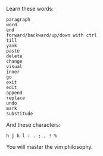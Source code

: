 Learn these words:

```
paragraph
word
end
forward/backward/up/down with ctrl
till
yank
paste
delete
change
visual
inner
go
exit
edit
append
replace
undo
mark
substitude
```

And these characters:

```
h j k l : . ; , ! %
```

You will master the vim philosophy.
